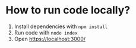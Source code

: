 # How to run code locally?

1. Install dependencies with `npm install`
2. Run code with `node index`
3. Open [https://localhost:3000/](https://localhost:3000/)